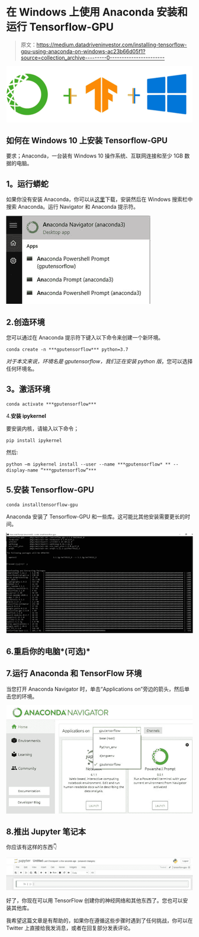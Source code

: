 # 在 Windows 上使用 Anaconda 安装和运行 Tensorflow-GPU

> 原文：<https://medium.datadriveninvestor.com/installing-tensorflow-gpu-using-anaconda-on-windows-ac23b66d05f1?source=collection_archive---------0----------------------->

![](img/17958673e35bce6bf97ebb0c79dc2988.png)

## 如何在 Windows 10 上安装 Tensorflow-GPU

要求；Anaconda，一台装有 Windows 10 操作系统、互联网连接和至少 1GB 数据的电脑。

## **1。运行蟒蛇**

如果你没有安装 Anaconda，你可以从[这里](https://www.anaconda.com/products/individual)下载，安装然后在 Windows 搜索栏中搜索 Anaconda。运行 Navigator 和 Anaconda 提示符。

![](img/0408c55eaa377f53d09ee2dc9f2426cf.png)

## 2.创造环境

您可以通过在 Anaconda 提示符下键入以下命令来创建一个新环境。

```
conda create -n ***gputensorflow*** python=3.7
```

*对于本文来说，环境名是 gputensorflow，我们正在安装 python 版*，您可以选择任何环境名。

## **3。激活环境**

```
conda activate ***gputensorflow***
```

4.**安装 ipykernel**

要安装内核，请输入以下命令；

```
pip install ipykernel
```

然后:

```
python –m ipykernel install --user --name ***gputensorflow* ** --display-name “***gputensorflow”***
```

## 5.**安装 Tensorflow-GPU**

```
conda installtensorflow-gpu
```

Anaconda 安装了 Tensorflow-GPU 和一些库。这可能比其他安装需要更长的时间。

![](img/00edec62cbab6954728f34154687dea8.png)

## 6.重启你的电脑*(可选)*

## 7.运行 Anaconda 和 TensorFlow 环境

当您打开 Anaconda Navigator 时，单击“Applications on”旁边的箭头，然后单击您的环境。

![](img/f5aaa55a8d8386edcc34e3900bdbb2b7.png)

## 8.推出 Jupyter 笔记本

你应该有这样的东西👇

![](img/5d1c7ddea141672de14ed7e942538eb6.png)

好了，你现在可以用 TensorFlow 创建你的神经网络和其他东西了。您也可以安装其他库。

我希望这篇文章是有帮助的，如果你在遵循这些步骤时遇到了任何挑战，你可以在 Twitter 上直接给我发消息，或者在回复部分发表评论。